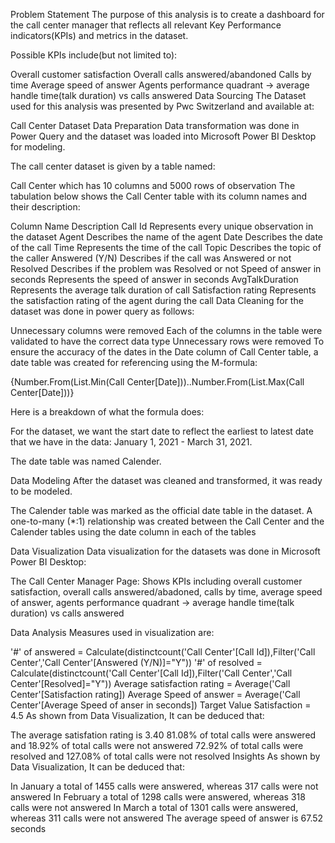 Problem Statement
The purpose of this analysis is to create a dashboard for the call center manager that reflects all relevant Key Performance indicators(KPIs) and metrics in the dataset.

Possible KPIs include(but not limited to):

Overall customer satisfaction
Overall calls answered/abandoned
Calls by time
Average speed of answer
Agents performance quadrant -> average handle time(talk duration) vs calls answered
Data Sourcing
The Dataset used for this analysis was presented by Pwc Switzerland and available at:

Call Center Dataset
Data Preparation
Data transformation was done in Power Query and the dataset was loaded into Microsoft Power BI Desktop for modeling.

The call center dataset is given by a table named:

Call Center which has 10 columns and 5000 rows of observation
The tabulation below shows the Call Center table with its column names and their description:

Column Name	Description
Call Id	Represents every unique observation in the dataset
Agent	Describes the name of the agent
Date	Describes the date of the call
Time	Represents the time of the call
Topic	Describes the topic of the caller
Answered (Y/N)	Describes if the call was Answered or not
Resolved	Describes if the problem was Resolved or not
Speed of answer in seconds	Represents the speed of answer in seconds
AvgTalkDuration	Represents the average talk duration of call
Satisfaction rating	Represents the satisfaction rating of the agent during the call
Data Cleaning for the dataset was done in power query as follows:

Unnecessary columns were removed
Each of the columns in the table were validated to have the correct data type
Unnecessary rows were removed
To ensure the accuracy of the dates in the Date column of Call Center table, a date table was created for referencing using the M-formula:

{Number.From(List.Min(Call Center[Date]))..Number.From(List.Max(Call Center[Date]))}

Here is a breakdown of what the formula does:

For the dataset, we want the start date to reflect the earliest to latest date that we have in the data: January 1, 2021 - March 31, 2021.

The date table was named Calender.

Data Modeling
After the dataset was cleaned and transformed, it was ready to be modeled.

The Calender table was marked as the official date table in the dataset.
A one-to-many (*:1) relationship was created between the Call Center and the Calender tables using the date column in each of the tables

Data Visualization
Data visualization for the datasets was done in Microsoft Power BI Desktop:

The Call Center Manager Page: Shows KPIs including overall customer satisfaction, overall calls answered/abadoned, calls by time, average speed of answer, agents performance quadrant -> average handle time(talk duration) vs calls answered

Data Analysis
Measures used in visualization are:

'#' of answered = Calculate(distinctcount('Call Center'[Call Id]),Filter('Call Center','Call Center'[Answered (Y/N)]="Y"))
'#' of resolved = Calculate(distinctcount('Call Center'[Call Id]),Filter('Call Center','Call Center'[Resolved]="Y"))
Average satisfaction rating = Average('Call Center'[Satisfaction rating])
Average Speed of answer = Average('Call Center'[Average Speed of anser in seconds])
Target Value Satisfaction = 4.5
As shown from Data Visualization, It can be deduced that:

The average satisfation rating is 3.40
81.08% of total calls were answered and 18.92% of total calls were not answered
72.92% of total calls were resolved and 127.08% of total calls were not resolved
Insights
As shown by Data Visualization, It can be deduced that:

In January a total of 1455 calls were answered, whereas 317 calls were not answered
In February a total of 1298 calls were answered, whereas 318 calls were not answered
In March a total of 1301 calls were answered, whereas 311 calls were not answered
The average speed of answer is 67.52 seconds
